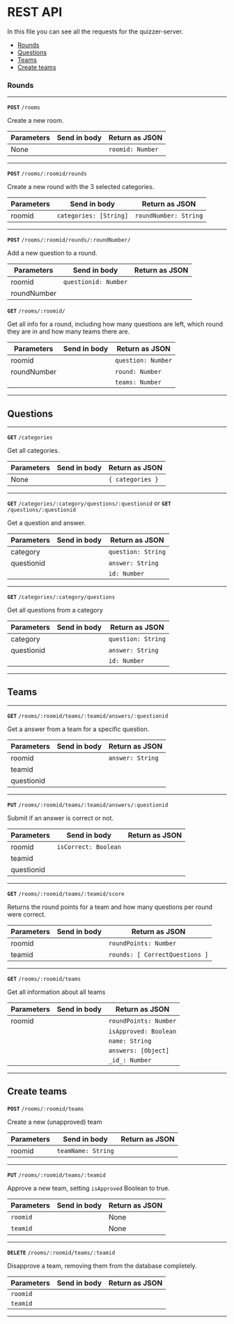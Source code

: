 # REST API
In this file you can see all the requests for the quizzer-server.

- [Rounds](#rounds)
- [Questions](#questions)
- [Teams](#teams)
- [Create teams](#create-teams)


### Rounds
---

**`POST`** `/rooms`

Create a new room.

| Parameters    | Send in body              | Return  as JSON           |
|---------------|---------------------------|---------------------------|
| None          |                           | ``roomid: Number``        |

---

**`POST`** `/rooms/:roomid/rounds`

Create a new round with the 3 selected categories.

| Parameters    | Send in body              | Return as JSON            |
|---------------|---------------------------|---------------------------|
| roomid        | ``categories: [String]``  | ``roundNumber: String``   |

---

**`POST`** `/rooms/:roomid/rounds/:roundNumber/`

Add a new question to a round.

| Parameters    | Send in body              | Return as JSON            |
|---------------|---------------------------|---------------------------|
| roomid        | ``questionid: Number``    |                           |
| roundNumber   |                           |                           |


**`GET`** `/rooms/:roomid/`

Get all info for a round, including how many questions are left, which round they are in and how many teams there are.

| Parameters    | Send in body              | Return as JSON            |
|---------------|---------------------------|---------------------------|
| roomid        |                           | ``question: Number``      |
| roundNumber   |                           | ``round: Number``         |
|               |                           | ``teams: Number``         |

---

## Questions

---

**`GET`** `/categories`

Get all categories.

| Parameters    | Send in body              | Return as JSON            |
|---------------|---------------------------|---------------------------|
| None          |                           | ``{ categories }``        |

---

**`GET`** `/categories/:category/questions/:questionid`
or
**`GET`** `/questions/:questionid`

Get a question and answer.

| Parameters    | Send in body              | Return as JSON            |
|---------------|---------------------------|---------------------------|
| category      |                           | ``question: String``      |
| questionid    |                           | ``answer: String``        |
|               |                           | ``id: Number``            |

---

**`GET`** `/categories/:category/questions`

Get all questions from a category

| Parameters    | Send in body              | Return as JSON            |
|---------------|---------------------------|---------------------------|
| category      |                           | ``question: String``      |
| questionid    |                           | ``answer: String``        |
|               |                           | ``id: Number``            |

--- 

## Teams

---

**`GET`** `/rooms/:roomid/teams/:teamid/answers/:questionid`

Get a answer from a team for a specific question.

| Parameters    | Send in body              | Return as JSON            |
|---------------|---------------------------|---------------------------|
| roomid        |                           | ``answer: String``        |
| teamid        |                           |                           |
| questionid    |                           |                           |

---

**`PUT`** `/rooms/:roomid/teams/:teamid/answers/:questionid`

Submit if an answer is correct or not.

| Parameters    | Send in body              | Return as JSON            |
|---------------|---------------------------|---------------------------|
| roomid        | ``isCorrect: Boolean``    |                           |
| teamid        |                           |                           |
| questionid    |                           |                           |

---

**`GET`** `/rooms/:roomid/teams/:teamid/score`

Returns the round points for a team and how many questions per round were correct.

| Parameters    | Send in body              | Return as JSON                  |
|---------------|---------------------------|---------------------------------|
| roomid        |                           | ``roundPoints: Number``         |
| teamid        |                           | ``rounds: [ CorrectQuestions ]``|

---

**`GET`** `/rooms/:roomid/teams`

Get all information about all teams

| Parameters    | Send in body              | Return as JSON                  |
|---------------|---------------------------|---------------------------------|
| roomid        |                           | ``roundPoints: Number``         |
|               |                           | ``isApproved: Boolean``         |
|               |                           | ``name: String``                |
|               |                           | ``answers: [Object]``           |
|               |                           | ``_id_: Number``                |

---

## Create teams

**`POST`** `/rooms/:roomid/teams`

Create a new (unapproved) team

| Parameters    | Send in body              | Return as JSON                  |
|---------------|---------------------------|---------------------------------|
| roomid        | ``teamName: String``      |                                 |

---


**`PUT`** `/rooms/:roomid/teams/:teamid`

Approve a new team, setting ``isApproved`` Boolean to true.

| Parameters    | Send in body              | Return as JSON            |
|---------------|---------------------------|---------------------------|
| ``roomid``    |                           | None                      |
| ``teamid``    |                           | None                      |

---

**`DELETE`** `/rooms/:roomid/teams/:teamid`

Disapprove a team, removing them from the database completely.

| Parameters    | Send in body              | Return as JSON            |
|---------------|---------------------------|---------------------------|
| ``roomid``    |                           |                           |
| ``teamid``    |                           |                           |

---